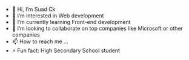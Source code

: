 - 👋 Hi, I’m Suad Ck
- 👀 I’m interested in Web development
- 🌱 I’m currently learning Front-end development
- 💞️ I’m looking to collaborate on top companies like  Microsoft or other companies
- 📫 How to reach me ...
- ⚡ Fun fact: High Secondary School student

<!---
SuadCk/SuadCk is a ✨ special ✨ repository because its `README.md` (this file) appears on your GitHub profile.
You can click the Preview link to take a look at your changes.
--->
